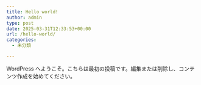 ```yaml
---
title: Hello world!
author: admin
type: post
date: 2025-03-31T12:33:53+00:00
url: /hello-world/
categories:
  - 未分類

---
```

WordPress へようこそ。こちらは最初の投稿です。編集または削除し、コンテンツ作成を始めてください。